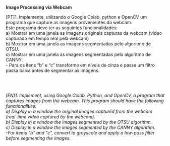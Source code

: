 **Image Processing via Webcam**

<justify>
[PT]1. Implemente, utilizando o Google Colab, python e OpenCV um programa que capture as imagens provenientes da webcam.<br/>
Este programa deve ter as seguintes funcionalidades:<br/>
a) Mostrar em uma janela as imagens originais capturas da webcam (vídeo capturado em tempo real pela webcam)<br/>
b) Mostrar em uma janela as imagens segmentadas pelo algoritmo de OTSU.<br/>
c) Mostrar em uma janela as imagens segmentadas pelo algoritmo de CANNY.<br/>
- Para os itens “b” e “c” transforme em níveis de cinza e passe um filtro passa baixa antes de segmentar as imagens.

<br/> <br/>

  
_[EN]1. Implement, using Google Colab, Python, and OpenCV, a program that captures images from the webcam.
This program should have the following functionalities:<br/>
a) Display in a window the original images captured from the webcam (real-time video captured by the webcam).<br/>
b) Display in a window the images segmented by the OTSU algorithm.<br/>
c) Display in a window the images segmented by the CANNY algorithm.<br/>
-For items "b" and "c", convert to grayscale and apply a low-pass filter before segmenting the images._
</justify>
